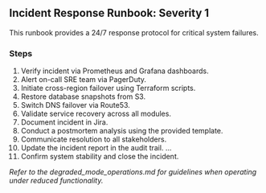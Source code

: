 ## Incident Response Runbook: Severity 1
This runbook provides a 24/7 response protocol for critical system failures.

### Steps
1. Verify incident via Prometheus and Grafana dashboards.
2. Alert on-call SRE team via PagerDuty.
3. Initiate cross-region failover using Terraform scripts.
4. Restore database snapshots from S3.
5. Switch DNS failover via Route53.
6. Validate service recovery across all modules.
7. Document incident in Jira.
8. Conduct a postmortem analysis using the provided template.
9. Communicate resolution to all stakeholders.
10. Update the incident report in the audit trail.
...
24. Confirm system stability and close the incident.

*Refer to the degraded_mode_operations.md for guidelines when operating under reduced functionality.*
